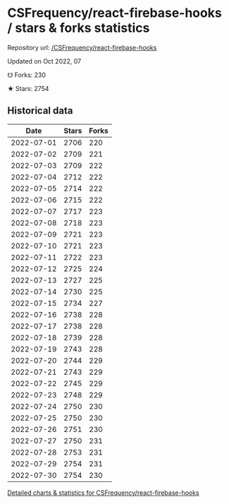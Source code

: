 # CSFrequency/react-firebase-hooks / stars & forks statistics

Repository url: [/CSFrequency/react-firebase-hooks](https://github.com/CSFrequency/react-firebase-hooks)

Updated on Oct 2022, 07

☋ Forks: 230

★ Stars: 2754

## Historical data
| Date | Stars | Forks |
|------|-------|-------|
| 2022-07-01 | 2706 | 220 | 
| 2022-07-02 | 2709 | 221 | 
| 2022-07-03 | 2709 | 222 | 
| 2022-07-04 | 2712 | 222 | 
| 2022-07-05 | 2714 | 222 | 
| 2022-07-06 | 2715 | 222 | 
| 2022-07-07 | 2717 | 223 | 
| 2022-07-08 | 2718 | 223 | 
| 2022-07-09 | 2721 | 223 | 
| 2022-07-10 | 2721 | 223 | 
| 2022-07-11 | 2722 | 223 | 
| 2022-07-12 | 2725 | 224 | 
| 2022-07-13 | 2727 | 225 | 
| 2022-07-14 | 2730 | 225 | 
| 2022-07-15 | 2734 | 227 | 
| 2022-07-16 | 2738 | 228 | 
| 2022-07-17 | 2738 | 228 | 
| 2022-07-18 | 2739 | 228 | 
| 2022-07-19 | 2743 | 228 | 
| 2022-07-20 | 2744 | 229 | 
| 2022-07-21 | 2743 | 229 | 
| 2022-07-22 | 2745 | 229 | 
| 2022-07-23 | 2748 | 229 | 
| 2022-07-24 | 2750 | 230 | 
| 2022-07-25 | 2750 | 230 | 
| 2022-07-26 | 2751 | 230 | 
| 2022-07-27 | 2750 | 231 | 
| 2022-07-28 | 2753 | 231 | 
| 2022-07-29 | 2754 | 231 | 
| 2022-07-30 | 2754 | 230 | 


[Detailed charts & statistics for CSFrequency/react-firebase-hooks](https://reviewgithub.com/rep/CSFrequency/react-firebase-hooks)
